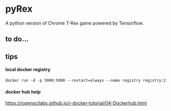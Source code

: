 # pyRex
A python version of Chrome T-Rex game powered by Tensorflow.

## to do...

## tips

#### local docker registry

```
docker run -d -p 5000:5000 --restart=always --name registry registry:2
```

#### docker hub help

https://ropenscilabs.github.io/r-docker-tutorial/04-Dockerhub.html

